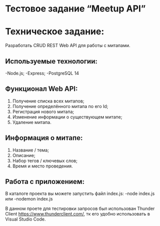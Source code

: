 # Тестовое задание “Meetup API”

# Техническое задание:
Разработать CRUD REST Web API для работы с митапами.

## Используемые технологии:
-Node.js;
-Express;
-PostgreSQL 14

## Функционал Web API:
1. Получение списка всех митапов;
2. Получение определённого митапа по его Id;
3. Регистрация нового митапа;
4. Изменение информации о существующем митапе;
5. Удаление митапа.

## Информация о митапе:
1. Название / тема;
2. Описание;
3. Набор тегов / ключевых слов;
4. Время и место проведения.

## Работа с приложением:
В каталоге проекта вы можете запустить файл index.js:
-node index.js 
или -nodemon index.js

В данном проете для тестировки запросов был использован Thunder Client https://www.thunderclient.com/, тк его удобно использовать в Visual Studio Code.


